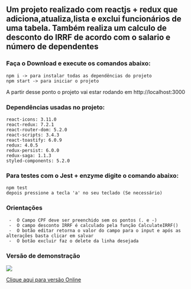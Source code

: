 ##  Um projeto realizado com reactjs + redux que adiciona,atualiza,lista e exclui funcionários de uma tabela. Também realiza um calculo de desconto do IRRF de acordo com o salario e número de dependentes 

###  Faça o Download e execute os comandos abaixo: 

```
npm i -> para instalar todas as dependências do projeto
npm start -> para iniciar o projeto
```
A partir desse ponto o projeto vai estar rodando em http://localhost:3000

###  Dependências usadas no projeto: 

```
react-icons: 3.11.0
react-redux: 7.2.1
react-router-dom: 5.2.0
react-scripts: 3.4.3
react-toastify: 6.0.9
redux: 4.0.5
redux-persist: 6.0.0
redux-saga: 1.1.3
styled-components: 5.2.0

```


###  Para testes com o Jest + enzyme digite o comando abaixo:

```
npm test
depois pressione a tecla 'a' no seu teclado (Se necessário)
```

###  Orientações

```
 -  O Campo CPF deve ser preenchido sem os pontos (. e -)
 -  O campo desconto IRRF é calculado pela função CalculateIRRF()
 -  O botão editar retorna o valor do campo para o input e após as alterações basta clicar em salvar 
 -  O botão excluir faz o delete da linha desejada
```

### Versão de demonstração
<img src="https://user-images.githubusercontent.com/44928849/96020914-1f801a80-0e25-11eb-8920-fa868b488f18.PNG"/>

[Clique aqui para versão Online](https://tabelasecalculosirrf.netlify.app/)

